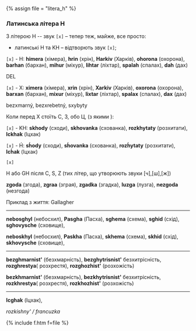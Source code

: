 {% assign file = "litera_h" %}<a name="{{ file }}"></a>

### Латинська літера H

З літерою <span class="l">Н</span> -- звук `[х]` – тепер теж, майже, все просто:

* латинські <span class="l">Н</span> та <span class="l">KH</span> – відтворють звук `[х]`;

`[х]` - H: **himera** (хімера), **hrin** (хрін), **Harkiv** (Харків), **ohorona** (охорона), **barhan** (бархан), **mihur** (міхур), **lihtar** (ліхтар), **spalah** (спалах), **dah** (дах)

<span class="warn">DEL</span>

`[х]` - X: **ximera** (хімера), **xrin** (хрін), **Xarkiv** (Харків), **oxorona** (охорона), **barxan** (бархан), **mixur** (міхур), **lixtar** (ліхтар), **spalax** (спалах), **dax** (дах)

bezxmarný, bezxrebetný, sxybyty

Коли перед <span class="c">Х</span> стоїть <span class="c">С</span>, <span class="c">З</span>, обо <span class="c">Ц</span>, (з якими ):

`[х]` - KH: **skhody** (сходи), **skhovanka** (схованка), **rozkhytaty** (розхитати), **Ickhak** (Іцхак)

`[х]` - H&#769;: <b>sh&#769;ody</b> (сходи), <b>sh&#769;ovanka</b> (схованка), <b>rozh&#769;ytaty</b> (розхитати), <b>Ich&#769;ak</b> (Іцхак)

`[х]`

<span class="l">H</span> або <span class="l">GH</span> після <span class="l">C</span>, <span class="l">S</span>, <span class="l">Z</span> (тих літер, що утворюють звуки [ч],[ш],[ж])

**zgoda** (згода), **zgraa** (зграя), **zgadka** (згадка), **luzga** (лузга), **nezgoda** (незгода)

Приклад з життя: Gallagher

---

**nebosghyl** (небосхил), **Pasgha** (Пасха), **sghema** (схема), **sghid** (схід), **sghovysche** (сховище),

**neboskhyl** (небосхил), **Paskha** (Пасха), **skhema** (схема), **skhid** (схід), **skhovysche** (сховище),

---

**bezghmarnist'** (безхмарність), **bezghytrisnist'** безхитрісність, **rozghrestya**( розхрестя), **rozghozhist'** (розхожість)

**bezkhmarnist'** (безхмарність), **bezkhytrisnist'** безхитрісність, **rozkhrestya**( розхрестя), **rozkhozhist'** (розхожість)

---

**Icghak** (Іцхак),


_rozkishny' / francuzka_

{% include f.htm f=file %}
